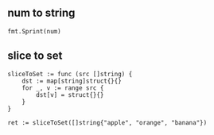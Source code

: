 ## num to string

```
fmt.Sprint(num)
```

## slice to set
```
sliceToSet := func (src []string) {
    dst := map[string]struct{}{}
    for _, v := range src {
        dst[v] = struct{}{}
    }
}

ret := sliceToSet([]string{"apple", "orange", "banana"})
```